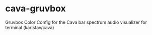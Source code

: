# cava-gruvbox
Gruvbox Color Config for the Cava bar spectrum audio visualizer for terminal (karlstav/cava)
